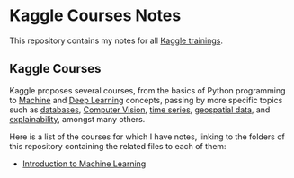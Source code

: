 # Kaggle Courses Notes
This repository contains my notes for all [Kaggle trainings](https://www.kaggle.com/learn).

## Kaggle Courses
Kaggle proposes several courses, from the basics of Python programming to [Machine](https://www.kaggle.com/learn/intro-to-machine-learning) and [Deep Learning]() concepts, passing by more specific topics such as [databases](https://www.kaggle.com/learn/intro-to-sql), [Computer Vision](https://www.kaggle.com/learn/computer-vision), [time series](https://www.kaggle.com/learn/time-series), [geospatial data](https://www.kaggle.com/learn/geospatial-analysis), and [explainability](https://www.kaggle.com/learn/machine-learning-explainability), amongst many others.

Here is a list of the courses for which I have notes, linking to the folders of this repository containing the related files to each of them:
- [Introduction to Machine Learning](https://github.com/jmtc7/kaggle-courses/tree/main/00_intro_to_machine_learning)
